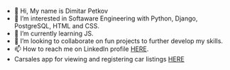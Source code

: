 - 👋 Hi, My name is Dimitar Petkov
- 👀 I’m interested in Softaware Engineering with Python, Django, PostgreSQL, HTML and CSS.
- 🌱 I’m currently learning JS.
- 💞️ I’m looking to collaborate on fun projects to further develop my skills.
- 📫 How to reach me on LinkedIn profile <a href="www.linkedin.com/in/dimitar-petkov-95aa1b228" rel="nofollow">HERE</a>.
- Carsales app for viewing and registering car listings <a href="http://dimitartest354.pythonanywhere.com/" rel="nofollow">HERE</a>

<!---
dpetkov354/dpetkov354 is a ✨ special ✨ repository because its `README.md` (this file) appears on your GitHub profile.
You can click the Preview link to take a look at your changes.
--->
